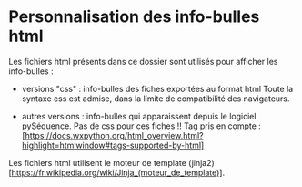 # Personnalisation des info-bulles html

Les fichiers html présents dans ce dossier sont utilisés pour afficher les info-bulles :
 - versions "css" : info-bulles des fiches exportées au format html
 Toute la syntaxe css est admise, dans la limite de compatibilité des navigateurs.
 
 - autres versions : info-bulles qui apparaissent depuis le logiciel pySéquence.
 Pas de css pour ces fiches !! Tag pris en compte : [https://docs.wxpython.org/html_overview.html?highlight=htmlwindow#tags-supported-by-html]
 
 Les fichiers html utilisent le moteur de template (jinja2)[https://fr.wikipedia.org/wiki/Jinja_(moteur_de_template)].

